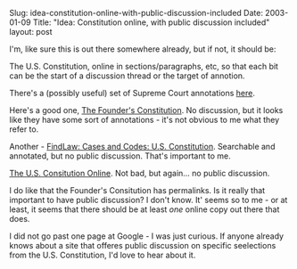 Slug: idea-constitution-online-with-public-discussion-included
Date: 2003-01-09
Title: "Idea: Constitution online, with public discussion included"
layout: post

I&#39;m, like sure this is out there somewhere already, but if not, it should be:

The U.S. Constitution, online in sections/paragraphs, etc, so that each bit can be the start of a discussion thread or the target of annotion.

There&#39;s a (possibly useful) set of Supreme Court annotations <a href="http://www.access.gpo.gov/congress/senate/constitution/">here</a>.

Here&#39;s a good one, <a href="http://press-pubs.uchicago.edu/founders/tocs/toc.html">The Founder&#39;s Constitution</a>. No discussion, but it looks like they have some sort of annotations - it&#39;s not obvious to me what they refer to.

Another - <a href="http://www.findlaw.com/casecode/constitution/">FindLaw: Cases and Codes: U.S. Constitution</a>. Searchable and annotated, but no public discussion. That&#39;s important to me.

<a href="http://www.usconstitution.net/const.html">The U.S. Consitution Online</a>. Not bad, but again... no public discussion.

I do like that the Founder&#39;s Consitution has permalinks. Is it really that important to have public discussion? I don&#39;t know. It&#39; seems so to me - or at least, it seems that there should be at least <i>one</i> online copy out there that does.

I did not go past one page at Google - I was just curious. If anyone already knows about a site that offeres public discussion on specific seelections from the U.S. Constitution, I&#39;d love to hear about it.
